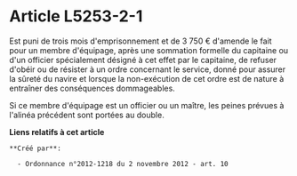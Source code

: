 # Article L5253-2-1

Est  puni de trois mois d'emprisonnement et de 3 750 € d'amende le fait pour  un membre d'équipage, après une sommation
formelle du capitaine ou d'un  officier spécialement désigné à cet effet par le capitaine, de refuser  d'obéir ou de résister
à un ordre concernant le service, donné pour  assurer la sûreté du navire et lorsque la non-exécution de cet ordre est  de
nature à entraîner des conséquences dommageables. 

Si ce membre d'équipage est un officier ou un maître, les peines prévues à l'alinéa précédent sont portées au double.

**Liens relatifs à cet article**

	**Créé par**:

	  - Ordonnance n°2012-1218 du 2 novembre 2012 - art. 10
